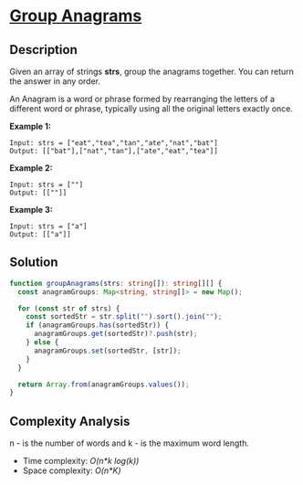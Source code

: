 # [Group Anagrams](https://leetcode.com/problems/group-anagrams/)

## Description

Given an array of strings **strs**, group the anagrams together. You can return the answer in any order.

An Anagram is a word or phrase formed by rearranging the letters of a different word or phrase, typically using all the original letters exactly once.

**Example 1:**

```
Input: strs = ["eat","tea","tan","ate","nat","bat"]
Output: [["bat"],["nat","tan"],["ate","eat","tea"]]
```

**Example 2:**

```
Input: strs = [""]
Output: [[""]]
```

**Example 3:**

```
Input: strs = ["a"]
Output: [["a"]]
```

## Solution

```typescript
function groupAnagrams(strs: string[]): string[][] {
  const anagramGroups: Map<string, string[]> = new Map();

  for (const str of strs) {
    const sortedStr = str.split("").sort().join("");
    if (anagramGroups.has(sortedStr)) {
      anagramGroups.get(sortedStr)?.push(str);
    } else {
      anagramGroups.set(sortedStr, [str]);
    }
  }

  return Array.from(anagramGroups.values());
}
```

## Complexity Analysis

n - is the number of words and k - is the maximum word length.

- Time complexity: _O(n\*k log(k))_
- Space complexity: _O(n\*K)_
